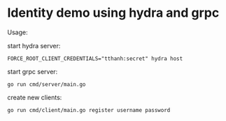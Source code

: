 # Identity demo using hydra and grpc

Usage:

start hydra server:

```
FORCE_ROOT_CLIENT_CREDENTIALS="tthanh:secret" hydra host
```

start grpc server:

```
go run cmd/server/main.go
```

create new clients:

```
go run cmd/client/main.go register username password
```
